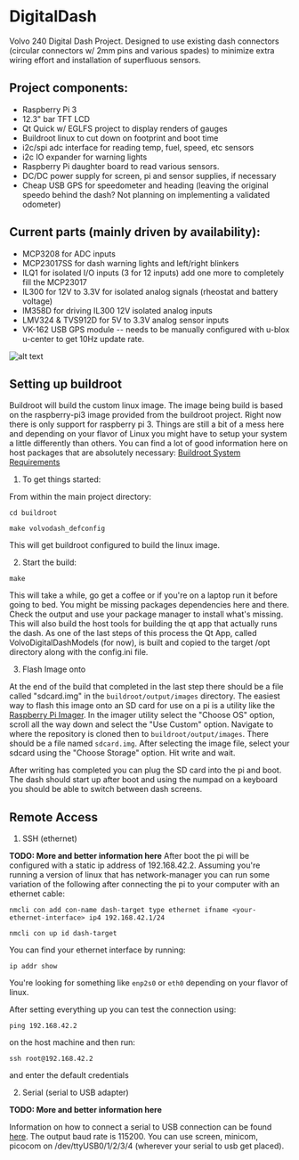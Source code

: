 # DigitalDash

Volvo 240 Digital Dash Project.  Designed to use existing dash connectors (circular connectors w/ 2mm pins and various spades) to
minimize extra wiring effort and installation of superfluous sensors.

## Project components:
- Raspberry Pi 3
- 12.3" bar TFT LCD
- Qt Quick w/ EGLFS project to display renders of gauges
- Buildroot linux to cut down on footprint and boot time
- i2c/spi adc interface for reading temp, fuel, speed, etc sensors
- i2c IO expander for warning lights
- Raspberry Pi daughter board to read various sensors.
- DC/DC power supply for screen, pi and sensor supplies, if necessary
- Cheap USB GPS for speedometer and heading (leaving the original speedo behind the dash? Not planning on implementing a validated odometer)

## Current parts (mainly driven by availability):
- MCP3208 for ADC inputs
- MCP23017SS for dash warning lights and left/right blinkers
- ILQ1 for isolated I/O inputs (3 for 12 inputs) add one more to completely fill the MCP23017
- IL300 for 12V to 3.3V for isolated analog signals (rheostat and battery voltage)
- lM358D for driving IL300 12V isolated analog inputs
- LMV324 & TVS912D for 5V to 3.3V analog sensor inputs
- VK-162 USB GPS module -- needs to be manually configured with u-blox u-center to get 10Hz update rate.

![alt text](https://github.com/whitfijs-jw/Volvo240-DigitalDash/blob/develop/QtDash/project_preview.jpg?raw=true)

## Setting up buildroot

Buildroot will build the custom linux image.  The image being build is based on the raspberry-pi3 image provided from the buildroot project.  Right now there is only support for raspberry pi 3.  Things are still a bit of a mess here and depending on your flavor of Linux you might have to setup your system a little differently than others.  You can find a lot of good information here on host packages that are absolutely necessary: [Buildroot System Requirements](https://buildroot.org/downloads/manual/manual.html#requirement)


1. To get things started:

From within the main project directory:

`cd buildroot`

`make volvodash_defconfig`

This will get buildroot configured to build the linux image. 


2. Start the build:

`make` 

This will take a while, go get a coffee or if you're on a laptop run it before going to bed. You might be missing packages dependencies here and there. Check the output and use your package manager to install what's missing. This will also build the host tools for building the qt app that actually runs the dash. As one of the last steps of this process the Qt App, called VolvoDigitalDashModels (for now), is built and copied to the target /opt directory along with the config.ini file.


3. Flash Image onto

At the end of the build that completed in the last step there should be a file called "sdcard.img" in the `buildroot/output/images` directory. The easiest way to flash this image onto an SD card for use on a pi is a utility like the [Raspberry Pi Imager](https://www.raspberrypi.com/software/). In the imager utility select the "Choose OS" option, scroll all the way down and select the "Use Custom" option. Navigate to where the repository is cloned then to `buildroot/output/images`.  There should be a file named `sdcard.img`.  After selecting the image file, select your sdcard using the "Choose Storage" option. Hit write and wait. 

After writing has completed you can plug the SD card into the pi and boot. The dash should start up after boot and using the numpad on a keyboard you should be able to switch between dash screens.

## Remote Access

1. SSH (ethernet)

**TODO: More and better information here** After boot the pi will be configured with a static ip address of 192.168.42.2.
Assuming you're running a version of linux that has network-manager you can run some variation of the following after connecting the pi to your computer with an ethernet cable:

`nmcli con add con-name dash-target type ethernet ifname <your-ethernet-interface> ip4 192.168.42.1/24`

`nmcli con up id dash-target`

You can find your ethernet interface by running:

`ip addr show`

You're looking for something like `enp2s0` or `eth0` depending on your flavor of linux.

After setting everything up you can test the connection using:

`ping 192.168.42.2` 

on the host machine and then run:

`ssh root@192.168.42.2` 

and enter the default credentials

2. Serial (serial to USB adapter)

**TODO: More and better information here**

Information on how to connect a serial to USB connection can be found [here](https://elinux.org/RPi_Serial_Connection). The output baud rate is 115200. You can use screen, minicom, picocom on /dev/ttyUSB0/1/2/3/4 (wherever your serial to usb get placed).

